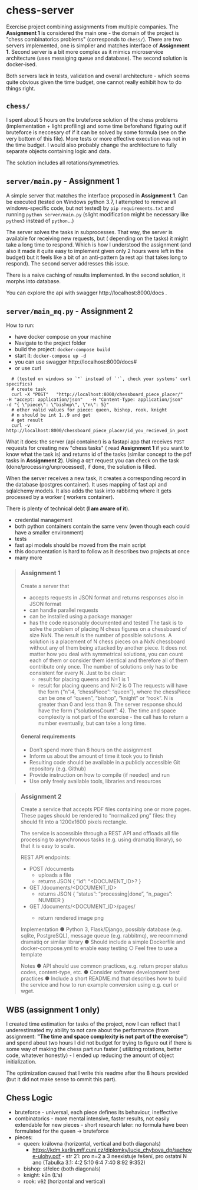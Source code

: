 # chess-server

Exercise project combining assignments from multiple companies. The **Assignment 1** is considered the main one - the
domain of the project is "chess combinatorics problems" (corresponds to `chess/`). There are two servers implemented,
one is simplier and matches interface of **Assignment 1**. Second server is a bit more complex as it mimics microservice
architecture (uses messiging queue and database). The second solution is docker-ised.

Both servers lack in tests, validation and overall architecture - which seems quite obvious given the time budget, one
cannot really exhibit how to do things right.

## `chess/`

I spent about 5 hours on the bruteforce solution of the chess problems (implementation + light profiling) and some time
beforehand figuring out if bruteforce is neccesary of if it can be solved by some formula (see on the very bottom of
this file). More tests or more effective execution was not in the time budget. I would also probably change the
architecture to fully separate objects containing logic and data.

The solution includes all rotations/symmetries.

## `server/main.py` - Assignment 1

A simple server that matches the interface proposed in **Assignment 1**. Can be executed (tested on Windows python 3.7,
I attempted to remove all windows-specific code, but not tested) by `pip requirements.txt` and
running `python server/main.py` (slight modification might be necessary like `python3` instead of `python`...)

The server solves the tasks in subprocesses. That way, the server is available for receiving new requests, but (
depending on the tasks) it might take a long time to respond. Which is how I understood the assignment (and also it made
it quite easy to implement given only 2 hours were left in the budget) but it feels like a bit of an anti-pattern (a
rest api that takes long to respond). The second server addresses this issue.

There is a naive caching of results implemented. In the second solution, it morphs into database.

You can explore the api with swagger http://localhost:8000/docs .

## `server/main_mq.py` - Assignment 2

How to run:

- have docker compose on your machine
- Navigate to the project folder
- build the project: `docker-compose build`
- start it: `docker-compose up -d`
- you can use swagger http://localhost:8000/docs#
- or use curl

``` 
  # (tested on windows so `"` instead of `'`, check your systems' curl specifics)
  # create task 
  curl -X "POST"   "http://localhost:8000/chessboard_piece_placer/"   -H "accept: application/json"   -H "Content-Type: application/json"   -d "{ \"piece\": \"bishop\", \"n\": 5}"
  # other valid values for piece: queen, bishop, rook, knight 
  # n should be int 1..9 and get
  # get result
  curl -v http://localhost:8000/chessboard_piece_placer/id_you_recieved_in_post
  ```

What it does: the server (api container) is a fastapi app that receives `POST` requests for creating new "chess tasks" (
read **Assignment 1** if you want to know what the task is) and returns id of the tasks (similar concept to the pdf
tasks in **Assignment 2**). Using a `GET` request you can check on the task (done/processing/unprocessed), if done, the solution is filled.

When the server receives a new task, it creates a corresponding record in the database (postgres container). It uses
mapping of fast api and sqlalchemy models. It also adds the task into rabbitmq where it gets processed by a worker (
workers container).

There is plenty of technical debt (**I am aware of it**).

- credential management
- both python containers contain the same venv (even though each could have a smaller environment)
- tests
- fast api models should be moved from the main script
- this documentation is hard to follow as it describes two projects at once
- many more

> ### Assignment 1
> 
> Create a server that
> 
> - accepts requests in JSON format and returns responses also in JSON format
> - can handle parallel requests
> - can be installed using a package manager
> - has the code reasonably documented and tested The task is to solve the problem of placing N chess figures on a
>   chessboard of size NxN. The result is the number of possible solutions. A solution is a placement of N chess pieces on
>   a NxN chessboard without any of them being attacked by another piece. It does not matter how you deal with symmetrical
>   solutions, you can count each of them or consider them identical and therefore all of them contribute only once. The
>   number of solutions only has to be consistent for every N. Just to be clear:
>   - result for placing queens and N=1 is 1
>   - result for placing queens and N=2 is 0 The requests will have the form {“n”:4, “chessPiece”: “queen”}, where the
>     chessPiece can be one of “queen”, “bishop”, “knight” or “rook”. N is greater than 0 and less than 9. The server
>     response should have the form {“solutionsCount”: 4}. The time and space complexity is not part of the exercise - the
>     call has to return a number eventually, but can take a long time.
> 
> #### General requirements
> 
> - Don’t spend more than 8 hours on the assignment
> - Inform us about the amount of time it took you to finish
> - Resulting code should be available in a publicly accessible Git repository (e.g. Github)
> - Provide instruction on how to compile (if needed) and run
> - Use only freely available tools, libraries and resources

> ### Assignment 2
> 
> Create a service that accepts PDF files containing one or more pages. These pages should be rendered to “normalized png”
> files: they should fit into a 1200x1600 pixels rectangle. 
> 
> The service is accessible through a REST API and offloads all
> file processing to asynchronous tasks (e.g. using dramatiq library), so that it is easy to scale. 
> 
> REST API endpoints:
> - POST /documents 
>   - uploads a file
>   - returns JSON { “id”: “<DOCUMENT_ID>? } 
> - GET /documents/<DOCUMENT_ID>
>   - returns JSON { “status”: “processing|done”, “n_pages”: NUMBER } 
> - GET /documents/<DOCUMENT_ID>/pages/<NUMBER>
>   - return rendered image png
> 
> Implementation 
> ● Python 3, Flask/Django, possibly database (e.g. sqlite, PostgreSQL), message queue
> (e.g. rabbitmq), we recommend dramatiq or similar library ● Should include a simple Dockerfile and docker-compose.yml to
> enable easy testing ○ Feel free to use a template
> 
> Notes 
> ● API should use common practices, e.g. return proper status codes, content-type, etc. ● Consider software
> development best practices ● Include a short README.md that describes how to build the service and how to run example
> conversion using e.g. curl or wget.

## WBS (assignment 1 only)

I created time estimation for tasks of the project, now I can reflect that I underestimated my ability to not care
about the performance (from assignment:  **"The time and space complexity is not part of the exercise"**) and spend
about two hours I did not budget for trying to figure out if there is some way of making the chess part run faster (
utilizing rotations, better code, whatever honestly) - I ended up reducing the amount of object initialization.

The optimization caused that I write this readme after the 8 hours provided (but it did not make sense to ommit this
part).

## Chess Logic

- bruteforce - universal, each piece defines its behaviour, ineffective
- combinatorics - more mental intensive, faster results, not easily extendable for new pieces - short research later: no
  formula have been formulated for the queen -> bruteforce
- pieces:
    - queen: královna (horizontal, vertical and both diagonals)
        - https://kdm.karlin.mff.cuni.cz/diplomky/lucie_chybova_dp/sachove-ulohy.pdf - str 21: pro n=2 a 3 neexistuje
          řešení, pro ostatní N ano (Tabulka 3.1: 4:2 5:10 6:4 7:40 8:92 9:352)
    - bishop: střelec (both diagonals)
    - knight: kůn (L's)
    - rook: věž (horizontal and vertical)
    